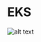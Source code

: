 # EKS
![alt text](https://encrypted-tbn0.gstatic.com/images?q=tbn%3AANd9GcTCOmLOHfB7h4RKLAGfRkRVJWA9yRjwR8JnPw&usqp=CAU)
